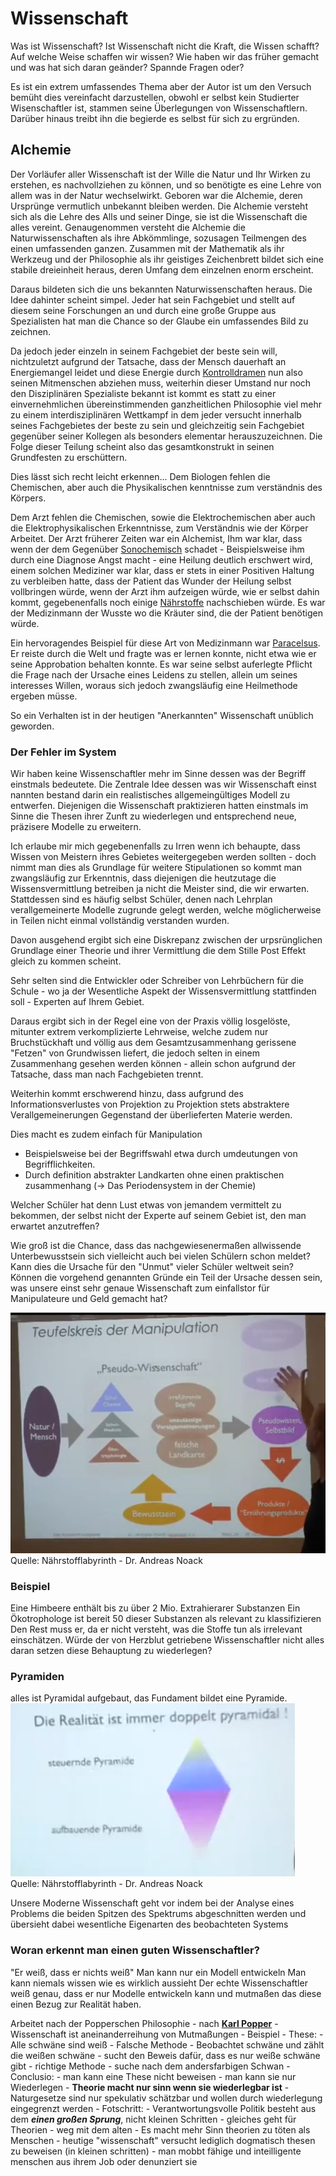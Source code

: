# Wissenschaft
Was ist Wissenschaft? 
Ist Wissenschaft nicht die Kraft, die Wissen schafft?
Auf welche Weise schaffen wir wissen?
Wie haben wir das früher gemacht und was hat sich daran geänder?
Spannde Fragen oder?

Es ist ein extrem umfassendes Thema aber der Autor ist um den Versuch bemüht dies vereinfacht darzustellen, obwohl er selbst kein Studierter Wisenschaftler ist, stammen seine Überlegungen von Wissenschaftlern. Darüber hinaus treibt ihn die begierde es selbst für sich zu ergründen.

## Alchemie
Der Vorläufer aller Wissenschaft ist der Wille die Natur und Ihr Wirken zu erstehen, es nachvollziehen zu können, und so benötigte es eine Lehre von allem was in der Natur wechselwirkt.
Geboren war die Alchemie, deren Ursprünge vermutlich unbekannt bleiben werden.
Die Alchemie versteht sich als die Lehre des Alls und seiner Dinge, sie ist die Wissenschaft die alles vereint.
Genaugenommen versteht die Alchemie die Naturwissenschaften als ihre Abkömmlinge, sozusagen Teilmengen des einen umfassenden ganzen.
Zusammen mit der Mathematik als ihr Werkzeug und der Philosophie als ihr geistiges Zeichenbrett bildet sich eine stabile dreieinheit heraus, deren Umfang dem einzelnen enorm erscheint.

Daraus bildeten sich die uns bekannten Naturwissenschaften heraus.
Die Idee dahinter scheint simpel. 
Jeder hat sein Fachgebiet und stellt auf diesem seine Forschungen an und durch eine große Gruppe aus Spezialisten hat man die Chance so der Glaube ein umfassendes Bild zu zeichnen.

Da jedoch jeder einzeln in seinem Fachgebiet der beste sein will, nichtzuletzt aufgrund der Tatsache, dass der Mensch dauerhaft an Energiemangel leidet und diese Energie durch [Kontrolldramen](Tipps_für_den_Alltag/Allgemeine%20Tipps/Rhetorik/Kontrolldramen/Kontrolldramen.md) nun also seinen Mitmenschen abziehen muss, weiterhin dieser Umstand nur noch den Disziplinären Spezialiste bekannt ist kommt es statt zu einer einvernehmlichen übereinstimmenden ganzheitlichen Philosophie viel mehr zu einem interdisziplinären Wettkampf in dem jeder versucht innerhalb seines Fachgebietes der beste zu sein und gleichzeitig sein Fachgebiet gegenüber seiner Kollegen als besonders elementar herauszuzeichnen. Die Folge dieser Teilung scheint also das gesamtkonstrukt in seinen Grundfesten zu erschüttern. 

Dies lässt sich recht leicht erkennen...
Dem Biologen fehlen die Chemischen, aber auch die Physikalischen kenntnisse zum verständnis des Körpers.

Dem Arzt fehlen die Chemischen, sowie die Elektrochemischen aber auch die Elektrophysikalischen Erkenntnisse, zum Verständnis wie der Körper Arbeitet. 
Der Arzt früherer Zeiten war ein Alchemist, Ihm war klar, dass wenn der dem Gegenüber [Sonochemisch](Sonochemie/Sonochemie.md) schadet - Beispielsweise ihm durch eine Diagnose Angst macht - eine Heilung deutlich erschwert wird, einem solchen Mediziner war klar, dass er stets in einer Positiven Haltung zu verbleiben hatte, dass der Patient das Wunder der Heilung selbst vollbringen würde, wenn der Arzt ihm aufzeigen würde, wie er selbst dahin kommt, gegebenenfalls noch einige [Nährstoffe](Wichtige_Nährstoffquellen/Nährstoffe.md) nachschieben würde. Es war der Medizinmann der Wusste wo die Kräuter sind, die der Patient benötigen würde. 

Ein hervoragendes Beispiel für diese Art von Medizinmann war [Paracelsus](Wichtige%20Persönlichkeiten/Paracelsus.md). Er reiste durch die Welt und fragte was er lernen konnte, nicht etwa wie er seine Approbation behalten konnte. Es war seine selbst auferlegte Pflicht die Frage nach der Ursache eines Leidens zu stellen, allein um seines interesses Willen, woraus sich jedoch zwangsläufig eine Heilmethode ergeben müsse.

So ein Verhalten ist in der heutigen "Anerkannten" Wissenschaft unüblich geworden.


### Der Fehler im System
Wir haben keine Wissenschaftler mehr im Sinne dessen was der Begriff einstmals bedeutete. Die Zentrale Idee dessen was wir Wissenschaft einst nannten bestand darin ein realistisches allgemeingültiges Modell zu entwerfen. Diejenigen die Wissenschaft praktizieren hatten einstmals im Sinne die Thesen ihrer Zunft zu wiederlegen und entsprechend neue, präzisere Modelle zu erweitern.

Ich erlaube mir mich gegebenenfalls zu Irren wenn ich behaupte, dass Wissen von Meistern ihres Gebietes weitergegeben werden sollten - doch nimmt man dies als Grundlage für weitere Stipulationen so kommt man zwangsläufig zur Erkenntnis, dass diejenigen die heutzutage die Wissensvermittlung betreiben ja nicht die Meister sind, die wir erwarten. 
Stattdessen sind es häufig selbst Schüler, denen nach Lehrplan verallgemeinerte Modelle zugrunde gelegt werden, welche möglicherweise in Teilen nicht einmal vollständig verstanden wurden.

Davon ausgehend ergibt sich eine Diskrepanz zwischen der urpsrünglichen Grundlage einer Theorie und ihrer Vermittlung die dem Stille Post Effekt gleich zu kommen scheint.

Sehr selten sind die Entwickler oder Schreiber von Lehrbüchern für die Schule - wo ja der Wesentliche Aspekt der Wissensvermittlung stattfinden soll - Experten auf Ihrem Gebiet.

Daraus ergibt sich in der Regel eine von der Praxis völlig losgelöste, mitunter extrem verkomplizierte Lehrweise, welche zudem nur Bruchstückhaft und völlig aus dem Gesamtzusammenhang gerissene "Fetzen" von Grundwissen liefert, die jedoch selten in einem Zusammenhang gesehen werden können - allein schon aufgrund der Tatsache, dass man nach Fachgebieten trennt. 

Weiterhin kommt erschwerend hinzu, dass aufgrund des Informationsverlustes von Projektion zu Projektion stets abstraktere Verallgemeinerungen Gegenstand der überlieferten Materie werden.

Dies macht es zudem einfach für Manipulation 
- Beispielsweise bei der Begriffswahl etwa durch umdeutungen von Begrifflichkeiten.
- Durch definition abstrakter Landkarten ohne einen praktischen zusammenhang (-> Das Periodensystem in der Chemie)

Welcher Schüler hat denn Lust etwas von jemandem vermittelt zu bekommen, der selbst nicht der Experte auf seinem Gebiet ist, den man erwartet anzutreffen?

Wie groß ist die Chance, dass das nachgewiesenermaßen allwissende Unterbewusstsein sich vielleicht auch bei vielen Schülern schon meldet? 
Kann dies die Ursache für den "Unmut" vieler Schüler weltweit sein?
Können die vorgehend genannten Gründe ein Teil der Ursache dessen sein, was unsere einst sehr genaue Wissenschaft zum einfallstor für Manipulateure und Geld gemacht hat?

 ![Quelle: Nährstofflabyrinth - Dr. Andreas Noack](__Attatchments/tk_manipulation.png)
Quelle: Nährstofflabyrinth - Dr. Andreas Noack

### Beispiel
Eine Himbeere enthält bis zu über 2 Mio. 	Extrahierarer Substanzen
Ein Ökotrophologe ist bereit 50 dieser Substanzen als relevant zu klassifizieren
Den Rest muss er, da er nicht versteht, was die Stoffe tun als irrelevant einschätzen.
Würde der von Herzblut getriebene Wissenschaftler nicht alles daran setzen diese Behauptung zu wiederlegen?

### Pyramiden
alles ist Pyramidal aufgebaut, das Fundament bildet eine Pyramide.
![Quelle: Nährstofflabyrinth - Dr. Andreas Noack](__Attatchments/pyramides.png)	
Quelle: Nährstofflabyrinth - Dr. Andreas Noack


Unsere Moderne Wissenschaft geht vor indem bei der Analyse eines Problems die beiden Spitzen des Spektrums abgeschnitten werden und übersieht dabei wesentliche Eigenarten des beobachteten Systems


### Woran erkennt man einen guten Wissenschaftler?
"Er weiß, dass er nichts weiß"
Man kann nur ein Modell entwickeln
Man kann niemals wissen wie es wirklich aussieht
Der echte Wissenschaftler weiß genau, dass er nur Modelle entwickeln kann und mutmaßen das diese einen Bezug zur Realität haben.

Arbeitet nach der Popperschen Philosophie
	- nach **[Karl Popper](Wichtige%20Persönlichkeiten/Karl%20Popper.md)**
		- Wissenschaft ist aneinanderreihung von Mutmaßungen
			- Beispiel
				- These: 
					- Alle schwäne sind weiß
					- Falsche Methode 
						- Beobachtet schwäne und zählt die weißen schwäne
						- sucht den Beweis dafür, dass es nur weiße schwäne gibt
					- richtige Methode
						- suche nach dem andersfarbigen Schwan
					- Conclusio:
						- man kann eine These nicht beweisen
						- man kann sie nur Wiederlegen
						- **Theorie macht nur sinn wenn sie wiederlegbar ist**
						- Naturgesetze sind nur spekulativ schätzbar und wollen durch wiederlegung eingegrenzt werden
					- Fotschritt:
						- Verantwortungsvolle Politik besteht aus dem _**einen großen Sprung**_, nicht kleinen Schritten
							- gleiches geht für Theorien
							- weg mit dem alten
							- Es macht mehr Sinn theorien zu töten als Menschen
							- heutige "wissenschaft" versucht lediglich dogmatisch thesen zu beweisen (in kleinen schritten)
								- man mobbt fähige und inteilligente menschen aus ihrem Job oder denunziert sie